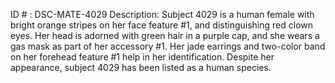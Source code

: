 ID # : DSC-MATE-4029
Description: Subject 4029 is a human female with bright orange stripes on her face feature #1, and distinguishing red clown eyes. Her head is adorned with green hair in a purple cap, and she wears a gas mask as part of her accessory #1. Her jade earrings and two-color band on her forehead feature #1 help in her identification. Despite her appearance, subject 4029 has been listed as a human species.